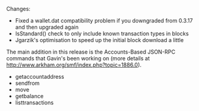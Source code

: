 Changes:
* Fixed a wallet.dat compatibility problem if you downgraded from 0.3.17 and then upgraded again
* IsStandard() check to only include known transaction types in blocks
* Jgarzik's optimisation to speed up the initial block download a little

The main addition in this release is the Accounts-Based JSON-RPC commands that Gavin's been working on (more details at http://www.arkham.org/smf/index.php?topic=1886.0).  
* getaccountaddress
* sendfrom
* move
* getbalance
* listtransactions
